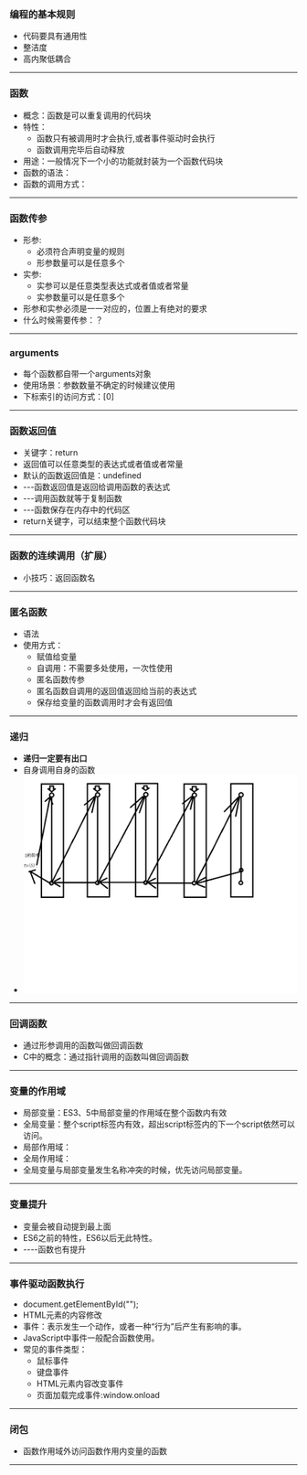 ### 编程的基本规则
* 代码要具有通用性
* 整洁度
* 高内聚低耦合
---
### 函数
* 概念：函数是可以重复调用的代码块
* 特性：
  * 函数只有被调用时才会执行,或者事件驱动时会执行
  * 函数调用完毕后自动释放
* 用途：一般情况下一个小的功能就封装为一个函数代码块
* 函数的语法：
* 函数的调用方式：
---
### 函数传参
* 形参:
    * 必须符合声明变量的规则
    * 形参数量可以是任意多个
* 实参:
    * 实参可以是任意类型表达式或者值或者常量
    * 实参数量可以是任意多个
* 形参和实参必须是一一对应的，位置上有绝对的要求
* 什么时候需要传参：？
---
### arguments
* 每个函数都自带一个arguments对象
* 使用场景：参数数量不确定的时候建议使用
* 下标索引的访问方式：[0]
---
### 函数返回值
* 关键字：return
* 返回值可以任意类型的表达式或者值或者常量
* 默认的函数返回值是：undefined
* ---函数返回值是返回给调用函数的表达式
* ---调用函数就等于复制函数
* ---函数保存在内存中的代码区
* return关键字，可以结束整个函数代码块
---
### 函数的连续调用（扩展）
* 小技巧：返回函数名
---
### 匿名函数
* 语法
* 使用方式：
  * 赋值给变量
  * 自调用：不需要多处使用，一次性使用
  * 匿名函数传参
  * 匿名函数自调用的返回值返回给当前的表达式
  * 保存给变量的函数调用时才会有返回值
---
### 递归
* **递归一定要有出口**
* 自身调用自身的函数
* ![递归](images/recursion.png)
---
### 回调函数
* 通过形参调用的函数叫做回调函数
* C中的概念：通过指针调用的函数叫做回调函数
---
### 变量的作用域
* 局部变量：ES3、5中局部变量的作用域在整个函数内有效
* 全局变量：整个script标签内有效，超出script标签内的下一个script依然可以访问。
* 局部作用域：
* 全局作用域：
* 全局变量与局部变量发生名称冲突的时候，优先访问局部变量。
---
### 变量提升
* 变量会被自动提到最上面
* ES6之前的特性，ES6以后无此特性。
* ----函数也有提升
---
### 事件驱动函数执行
* document.getElementById("");
* HTML元素的内容修改
* 事件：表示发生一个动作，或者一种“行为”后产生有影响的事。
* JavaScript中事件一般配合函数使用。
* 常见的事件类型：
    * 鼠标事件
    * 键盘事件
    * HTML元素内容改变事件
    * 页面加载完成事件:window.onload
---
### 闭包
* 函数作用域外访问函数作用内变量的函数
---


